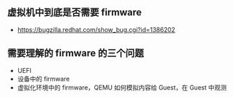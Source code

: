 ## 虚拟机中到底是否需要 firmware
- https://bugzilla.redhat.com/show_bug.cgi?id=1386202

## 需要理解的 firmware 的三个问题
- UEFI
- 设备中的 firmware
- 虚拟化环境中的 firmware，QEMU 如何模拟内容给 Guest，在 Guest 中观测
